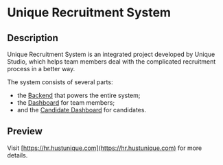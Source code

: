 # Unique Recruitment System

## Description

Unique Recruitment System is an integrated project developed by Unique Studio, which helps team members deal with the complicated recruitment process in a better way.

The system consists of several parts:
* the [Backend](packages/backend) that powers the entire system;
* the [Dashboard](packages/dashboard) for team members;
* and the [Candidate Dashboard](packages/candidate-dashboard) for candidates.

## Preview

Visit [https://hr.hustunique.com](https://hr.hustunique.com) for more details.
